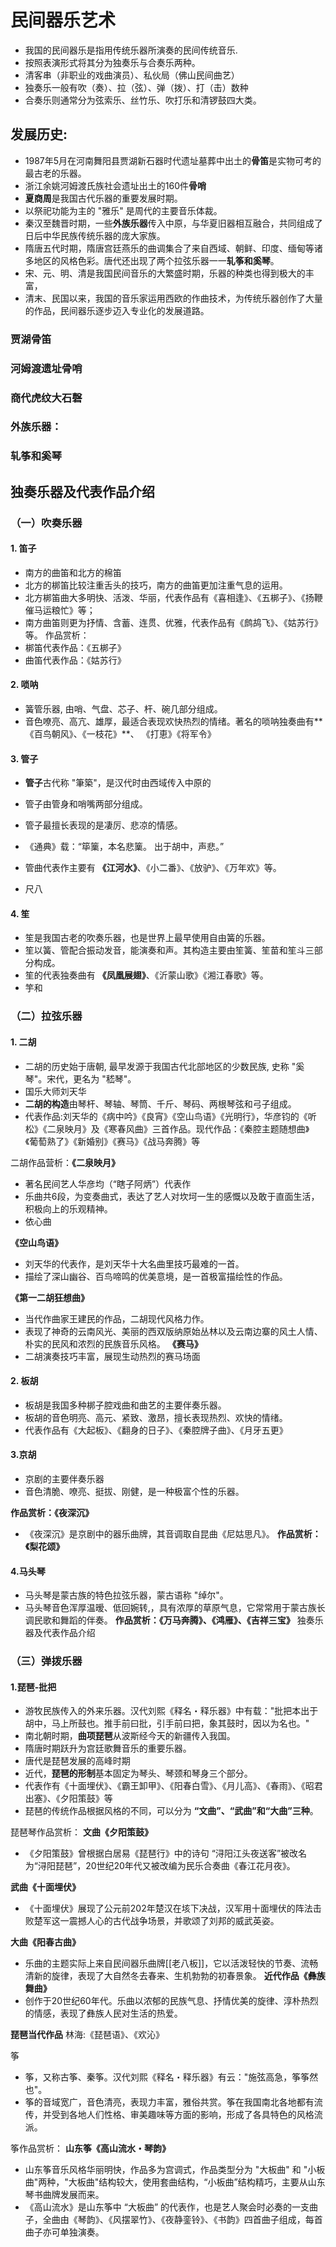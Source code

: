 # 民间器乐艺术
- 我国的民间器乐是指用传统乐器所演奏的民间传统音乐.
- 按照表演形式将其分为独奏乐与合奏乐两种。
- 清客串（非职业的戏曲演员）、私伙局（佛山民间曲艺）
- 独奏乐一般有吹（奏）、拉（弦）、弹（拨）、打（击）数种
- 合奏乐则通常分为弦索乐、丝竹乐、吹打乐和清锣鼓四大类。

## 发展历史:
- 1987年5月在河南舞阳县贾湖新石器时代遗址墓葬中出土的**骨笛**是实物可考的最古老的乐器。
- 浙江余姚河姆渡氏族社会遗址出土的160件**骨哨**
- **夏商周**是我国古代乐器的重要发展时期。
- 以祭祀功能为主的 "雅乐" 是周代的主要音乐体裁。
- 秦汉至魏晋时期，一些**外族乐器**传入中原，与华夏旧器相互融合，共同组成了日后中华民族传统乐器的庞大家族。
- 隋唐五代时期，隋唐宫廷燕乐的曲调集合了来自西域、朝鲜、印度、缅甸等诸多地区的风格色彩。唐代还出现了两个拉弦乐器一一**轧筝和奚琴**。
- 宋、元、明、清是我国民间音乐的大繁盛时期，乐器的种类也得到极大的丰富，
- 清末、民国以来，我国的音乐家运用西欧的作曲技术，为传统乐器创作了大量的作品，民间器乐逐步迈入专业化的发展道路。

### 贾湖骨笛

### 河姆渡遗址骨哨

### 商代虎纹大石磬

### 外族乐器：

### 轧筝和奚琴

## 独奏乐器及代表作品介绍
### （一）吹奏乐器
#### 1. 笛子
- 南方的曲笛和北方的棉笛
- 北方的梆笛比较注重舌头的技巧，南方的曲笛更加注重气息的运用。
- 北方梆笛曲大多明快、活泼、华丽，代表作品有《喜相逢》、《五梆子》、《扬鞭催马运粮忙》等；
- 南方曲笛则更为抒情、含蓄、连贯、优雅，代表作品有《鹧鸪飞》、《姑苏行》等。
作品赏析：
- 梆笛代表作品：《五梆子》
- 曲笛代表作品：《姑苏行》

#### 2. 唢呐
- 簧管乐器, 由哨、气盘、芯子、杆、碗几部分组成。
- 音色嘹亮、高亢、雄厚，最适合表现欢快热烈的情绪。著名的唢呐独奏曲有**《百鸟朝风》、《一枝花》**、 《打恵》《将军令》

#### 3. 管子
- **管子**古代称 "筆築"，是汉代时由西域传入中原的
- 管子由管身和哨嘴两部分组成。
- 管子最擅长表现的是凄厉、悲凉的情感。
- 《通典》载：“筚篥，本名悲篥。 出于胡中，声悲。”
- 管曲代表作主要有 **《江河水》**、《小二番》、《放驴》、《万年欢》等。

- 尺八

#### 4. 笙
- 笙是我国古老的吹奏乐器，也是世界上最早使用自由簧的乐器。
- 笙以簧、管配合振动发音，能演奏和声。其构造主要由笙簧、笙苗和笙斗三部分构成。
- 笙的代表独奏曲有 **《凤凰展翅》**、《沂蒙山歌》《湘江春歌》等。
- 竽和

### （二）拉弦乐器
#### 1. 二胡
- 二胡的历史始于唐朝, 最早发源于我国古代北部地区的少数民族, 史称 "奚琴"。宋代，更名为 "嵇琴"。
- 国乐大师刘天华
- **二胡的构造**由琴杆、琴轴、琴筒、千斤、琴码、两根琴弦和弓子组成。
- 代表作品:刘天华的《病中吟》《良宵》《空山鸟语》《光明行》，华彦钧的《听松》《二泉映月》及《寒春风曲》三首作品。现代作品：《秦腔主题随想曲》《葡萄熟了》《新婚别》《赛马》《战马奔腾》等

二胡作品营析：**《二泉映月》**
- 著名民间艺人华彦均（“瞎子阿炳”）代表作
- 乐曲共6段，为变奏曲式，表达了艺人对坎坷一生的感慨以及敢于直面生活，积极向上的乐观精神。
- 依心曲

**《空山鸟语》**
- 刘天华的代表作，是刘天华十大名曲里技巧最难的一首。
- 描绘了深山幽谷、百鸟啼鸣的优美意境，是一首极富描绘性的作品。

**《第一二胡狂想曲》**
- 当代作曲家王建民的作品，二胡现代风格力作。
- 表现了神奇的云南风光、美丽的西双版纳原始丛林以及云南边寨的风土人情、朴实的民风和浓烈的民族音乐风格。
**《赛马》**
- 二胡演奏技巧丰富，展现生动热烈的赛马场面

#### 2. 板胡
- 板胡是我国多种梆子腔戏曲和曲艺的主要伴奏乐器。
- 板胡的音色明亮、高元、紧致、激昂，擅长表现热烈、欢快的情绪。
- 代表作品有《大起板》、《翻身的日子》、《秦腔牌子曲》、《月牙五更》

#### 3.京胡
- 京剧的主要伴奏乐器
- 音色清脆、嘹亮、挺拔、刚健，是一种极富个性的乐器。

**作品赏析：《夜深沉》**
- 《夜深沉》是京剧中的器乐曲牌，其音调取自昆曲《尼姑思凡》。
**作品赏析：《梨花颂》**

#### 4.马头琴
- 马头琴是蒙古族的特色拉弦乐器，蒙古语称 "绰尔"。
- 马头琴音色浑厚温暧、低回婉转,，具有浓厚的草原气息，它常常用于蒙古族长调民歌和舞蹈的伴奏。
**作品赏析：《万马奔腾》、《鸿雁》、《吉祥三宝》**
独奏乐器及代表作品介绍

### （三）弹拨乐器
#### 1.琵琶-批把
- 游牧民族传入的外来乐器。汉代刘熙《释名・释乐器》中有载："批把本出于胡中，马上所鼓也。推手前曰批，引手前曰把，象其鼓时，因以为名也。"
- 南北朝时期，**曲项琵琶**从波斯经今天的新疆传入我国。
- 隋唐时期跃升为宫廷歌舞音乐的重要乐器。
- 唐代是琵琶发展的高峰时期
- 近代，**琵琶的形制**基本固定为琴头、琴颈和琴身三个部分。
- 代表作有《十面埋伏》、《霸王卸甲》、《阳春白雪》、《月儿高》、《春雨》、《昭君出塞》、《夕阳策鼓》等
- 琵琶的传统作品根据风格的不同，可以分为 **“文曲”、“武曲”和“大曲”三种**。

琵琶琴作品赏析：
**文曲《夕阳策鼓》**
- 《夕阳策鼓》曾根据白居易《琵琶行》中的诗句 “浔阳江头夜送客”被改名为“浔阳琵琶”，20世纪20年代又被改编为民乐合奏曲《春江花月夜》。

**武曲《十面埋伏》**
- 《十面埋伏》展现了公元前202年楚汉在垓下决战，汉军用十面埋伏的阵法击败楚军这一震撼人心的古代战争场景，并歌颂了刘邦的威武英姿。

**大曲《阳春古曲》**
- 乐曲的主题实际上来自民间器乐曲牌[[老八板]]，它以活泼轻快的节奏、流畅清新的旋律，表现了大自然冬去春来、生机勃勃的初春景象。
**近代作品《彝族舞曲》**
- 创作于20世纪60年代。乐曲以浓郁的民族气息、抒情优美的旋律、淳朴热烈的情感，表现了彝族人民对生活的热爱。

**琵琶当代作品**
林海:《琵琶语》、《欢沁》

筝
- 筝，又称古筝、秦筝。汉代刘熙《释名・释乐器》有云："施弦高急，筝筝然也"。
- 筝的音域宽广，音色清亮，表现力丰富，雅俗共赏。筝在我国南北各地都有流传，并受到各地人们性格、审美趣味等方面的影响，形成了各具特色的风格流派。

筝作品赏析：
**山东筝《高山流水・琴韵》**
- 山东筝音乐风格华丽明快，作品多为宫调式，作品类型分为 "大板曲" 和 "小板曲"两种，"大板曲"结构较大，使用套曲结构，“小板曲”结构精巧，主要从山东琴书曲牌发展而来。
- 《高山流水》是山东筝中 “大板曲” 的代表作，也是艺人聚会时必奏的一支曲子，全曲由《琴韵》、《风摆翠竹》、《夜静銮铃》、《书韵》四首曲子组成，每首曲子亦可单独演奏。
